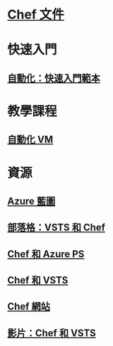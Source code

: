 # [Chef 文件](index.md)
# 快速入門
## [自動化：快速入門範本](https://azuremarketplace.microsoft.com/en-us/marketplace/apps/chef-software.chef-automate?tab=Overview)
# 教學課程
## [自動化 VM](/azure/virtual-machines/windows/chef-automation)
# 資源
## [Azure 藍圖](https://azure.microsoft.com/roadmap/)
## [部落格：VSTS 和 Chef](https://blog.chef.io/2017/05/10/integrate-chef-into-your-build-and-release-pipelines-with-microsoft-visual-studio-team-services/)
## [Chef 和 Azure PS](https://docs.microsoft.com/powershell/module/azure/get-azurevmchefextension?view=azuresmps-4.0.0) 
## [Chef 和 VSTS](https://github.com/chef-partners/vsts-chef/wiki/Getting-Started)
## [Chef 網站](https://www.chef.io)
## [影片：Chef 和 VSTS](https://channel9.msdn.com/Events/TechDaysOnline/UK-TechDays-Online-2016/Release-Management-with-VSTS--integration-with-Azure--Chef-Deployment)





